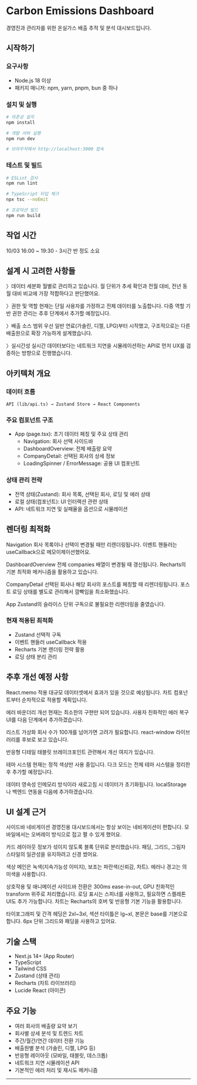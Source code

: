 # Carbon Emissions Dashboard

경영진과 관리자를 위한 온실가스 배출 추적 및 분석 대시보드입니다.

## 시작하기

### 요구사항

- Node.js 18 이상
- 패키지 매니저: npm, yarn, pnpm, bun 중 하나

### 설치 및 실행

```bash
# 의존성 설치
npm install

# 개발 서버 실행
npm run dev

# 브라우저에서 http://localhost:3000 접속
```

### 테스트 및 빌드

```bash
# ESLint 검사
npm run lint

# TypeScript 타입 체크
npx tsc --noEmit

# 프로덕션 빌드
npm run build
```

## 작업 시간

10/03 16:00 ~ 19:30 - 3시간 반 정도 소요


## 설계 시 고려한 사항들

〉데이터 세분화
월별로 관리하고 있습니다. 월 단위가 추세 확인과 전월 대비, 전년 동월 대비 비교에 가장 적합하다고 판단했어요.

〉권한 및 역할
현재는 단일 사용자를 가정하고 전체 데이터를 노출합니다. 다중 역할 기반 권한 관리는 추후 단계에서 추가할 예정입니다.

〉배출 소스 범위
우선 일반 연료(가솔린, 디젤, LPG)부터 시작했고, 구조적으로는 다른 배출원으로 확장 가능하게 설계했습니다.

〉실시간성
실시간 데이터보다는 네트워크 지연을 시뮬레이션하는 API로 먼저 UX를 검증하는 방향으로 진행했습니다.

## 아키텍처 개요

### 데이터 흐름

```
API (lib/api.ts) → Zustand Store → React Components
```

### 주요 컴포넌트 구조

- App (page.tsx): 초기 데이터 페칭 및 주요 상태 관리
  - Navigation: 회사 선택 사이드바
  - DashboardOverview: 전체 배출량 요약
  - CompanyDetail: 선택된 회사의 상세 정보
  - LoadingSpinner / ErrorMessage: 공용 UI 컴포넌트

### 상태 관리 전략

- 전역 상태(Zustand): 회사 목록, 선택된 회사, 로딩 및 에러 상태
- 로컬 상태(컴포넌트): UI 인터랙션 관련 상태
- API: 네트워크 지연 및 실패율을 옵션으로 시뮬레이션

## 렌더링 최적화

Navigation
회사 목록이나 선택이 변경될 때만 리렌더링됩니다. 이벤트 핸들러는 useCallback으로 메모이제이션했어요.

DashboardOverview
전체 companies 배열이 변경될 때 갱신됩니다. Recharts의 기본 최적화 메커니즘을 활용하고 있습니다.

CompanyDetail
선택된 회사나 해당 회사의 포스트를 페칭할 때 리렌더링됩니다. 포스트 로딩 상태를 별도로 관리해서 깜빡임을 최소화했습니다.

App
Zustand의 슬라이스 단위 구독으로 불필요한 리렌더링을 줄였습니다.

### 현재 적용된 최적화

- Zustand 선택적 구독
- 이벤트 핸들러 useCallback 적용
- Recharts 기본 렌더링 전략 활용
- 로딩 상태 분리 관리

## 추후 개선 예정 사항

React.memo 적용
대규모 데이터셋에서 효과가 있을 것으로 예상됩니다. 차트 컴포넌트부터 순차적으로 적용할 계획입니다.

에러 바운더리 개선
현재는 최소한의 구현만 되어 있습니다. 사용자 친화적인 에러 복구 UI를 다음 단계에서 추가하겠습니다.

리스트 가상화
회사 수가 100개를 넘어가면 고려가 필요합니다. react-window 라이브러리를 후보로 보고 있습니다.

반응형 디테일
태블릿 브레이크포인트 관련해서 개선 여지가 있습니다.

테마 시스템
현재는 정적 색상만 사용 중입니다. 다크 모드는 전체 테마 시스템을 정리한 후 추가할 예정입니다.

데이터 영속성
인메모리 방식이라 새로고침 시 데이터가 초기화됩니다. localStorage나 백엔드 연동을 다음에 추가하겠습니다.

## UI 설계 근거

사이드바 네비게이션
경영진용 대시보드에서는 항상 보이는 네비게이션이 편합니다. 모바일에서는 오버레이 방식으로 접고 펼 수 있게 했어요.

카드 레이아웃
정보가 섞이지 않도록 블록 단위로 분리했습니다. 패딩, 그리드, 그림자 스타일의 일관성을 유지하려고 신경 썼어요.

색상
메인은 녹색(지속가능성 이미지), 보조는 파란색(신뢰감, 차트). 에러나 경고는 의미색을 사용합니다.

상호작용 및 애니메이션
사이드바 전환은 300ms ease-in-out, GPU 친화적인 transform 위주로 처리했습니다.
로딩 표시는 스피너를 사용하고, 필요하면 스켈레톤 UI도 추가 가능합니다.
차트는 Recharts의 호버 및 반응형 기본 기능을 활용합니다.

타이포그래피 및 간격
헤딩은 2xl~3xl, 섹션 타이틀은 lg~xl, 본문은 base를 기본으로 합니다. 6px 단위 그리드와 패딩을 사용하고 있어요.

## 기술 스택

- Next.js 14+ (App Router)
- TypeScript
- Tailwind CSS
- Zustand (상태 관리)
- Recharts (차트 라이브러리)
- Lucide React (아이콘)

## 주요 기능

- 여러 회사의 배출량 요약 보기
- 회사별 상세 분석 및 트렌드 차트
- 주간/월간/연간 데이터 전환 기능
- 배출원별 분석 (가솔린, 디젤, LPG 등)
- 반응형 레이아웃 (모바일, 태블릿, 데스크톱)
- 네트워크 지연 시뮬레이션 API
- 기본적인 에러 처리 및 재시도 메커니즘

---

